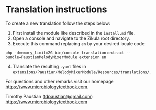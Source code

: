 # Translation instructions

To create a new translation follow the steps below:

1. First install the module like described in the `install.md` file.
2. Open a console and navigate to the Zikula root directory.
3. Execute this command replacing `en` by your desired locale code:

`php -dmemory_limit=2G bin/console translation:extract --bundle=PaustianMelodyMixerModule extension en`

4. Translate the resulting `.yaml` files in `extensions/Paustian/MelodyMixerModule/Resources/translations/`.

For questions and other remarks visit our homepage <https://www.microbiologytextbook.com>.

Timothy Paustian (tdpaustian@gmail.com)
<https://www.microbiologytextbook.com>
